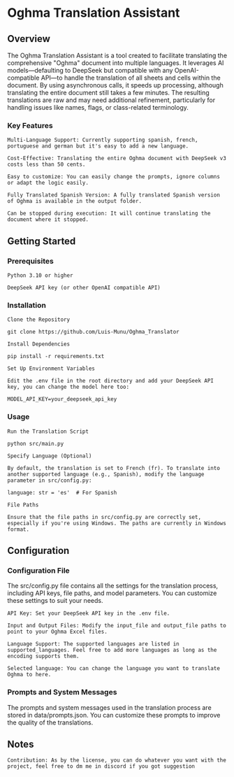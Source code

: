 # Oghma Translation Assistant
## Overview

The Oghma Translation Assistant is a tool created to facilitate translating the comprehensive "Oghma" document into multiple languages. It leverages AI models—defaulting to DeepSeek but compatible with any OpenAI-compatible API—to handle the translation of all sheets and cells within the document. By using asynchronous calls, it speeds up processing, although translating the entire document still takes a few minutes. The resulting translations are raw and may need additional refinement, particularly for handling issues like names, flags, or class-related terminology.

### Key Features

    Multi-Language Support: Currently supporting spanish, french, portuguese and german but it's easy to add a new language.

    Cost-Effective: Translating the entire Oghma document with DeepSeek v3 costs less than 50 cents.

    Easy to customize: You can easily change the prompts, ignore columns or adapt the logic easily.

    Fully Translated Spanish Version: A fully translated Spanish version of Oghma is available in the output folder.

    Can be stopped during execution: It will continue translating the document where it stopped.

## Getting Started
### Prerequisites

    Python 3.10 or higher

    DeepSeek API key (or other OpenAI compatible API)

### Installation

    Clone the Repository

    git clone https://github.com/Luis-Munu/Oghma_Translator

    Install Dependencies

    pip install -r requirements.txt

    Set Up Environment Variables

    Edit the .env file in the root directory and add your DeepSeek API key, you can change the model here too:

    MODEL_API_KEY=your_deepseek_api_key


### Usage

    Run the Translation Script

    python src/main.py

    Specify Language (Optional)

    By default, the translation is set to French (fr). To translate into another supported language (e.g., Spanish), modify the language parameter in src/config.py:

    language: str = 'es'  # For Spanish

    File Paths

    Ensure that the file paths in src/config.py are correctly set, especially if you're using Windows. The paths are currently in Windows format.

## Configuration
### Configuration File

The src/config.py file contains all the settings for the translation process, including API keys, file paths, and model parameters. You can customize these settings to suit your needs.

    API Key: Set your DeepSeek API key in the .env file.

    Input and Output Files: Modify the input_file and output_file paths to point to your Oghma Excel files.

    Language Support: The supported languages are listed in supported_languages. Feel free to add more languages as long as the encoding supports them.

    Selected language: You can change the language you want to translate Oghma to here.

### Prompts and System Messages

The prompts and system messages used in the translation process are stored in data/prompts.json. You can customize these prompts to improve the quality of the translations.

## Notes
    Contribution: As by the license, you can do whatever you want with the project, feel free to dm me in discord if you got suggestion